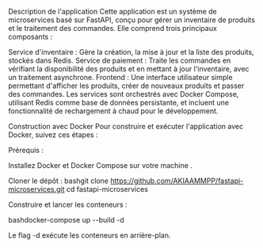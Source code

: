 Description de l'application
Cette application est un système de microservices basé sur FastAPI, conçu pour gérer un inventaire de produits et le traitement des commandes. Elle comprend trois principaux composants :

Service d'inventaire : Gère la création, la mise à jour et la liste des produits, stockés dans Redis.
Service de paiement : Traite les commandes en vérifiant la disponibilité des produits et en mettant à jour l'inventaire, avec un traitement asynchrone.
Frontend : Une interface utilisateur simple permettant d'afficher les produits, créer de nouveaux produits et passer des commandes.
Les services sont orchestrés avec Docker Compose, utilisant Redis comme base de données persistante, et incluent une fonctionnalité de rechargement à chaud pour le développement.


Construction avec Docker
Pour construire et exécuter l'application avec Docker, suivez ces étapes :

Prérequis :

Installez Docker et Docker Compose sur votre machine .


Cloner le dépôt :
bashgit clone https://github.com/AKIAAMMPP/fastapi-microservices.git
cd fastapi-microservices

Construire et lancer les conteneurs :

bashdocker-compose up --build -d

Le flag -d exécute les conteneurs en arrière-plan.
